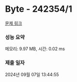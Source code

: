# Byte - 242354/1 

[문제 링크](https://level.goorm.io/exam/242354/byte/quiz/1) 

### 성능 요약

메모리: 9.97 MB, 시간: 0.02 ms

### 제출 일자

2024년 09월 07일 13:44:55

